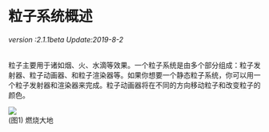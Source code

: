 # 粒子系统概述

###### *version :2.1.1beta   Update:2019-8-2*

粒子主要用于诸如烟、火、水滴等效果。一个粒子系统是由多个部分组成：粒子发射器、粒子动画器、和粒子渲染器等。如果你想要一个静态粒子系统，你可以用一个粒子发射器和渲染器来完成。粒子动画器将在不同的方向移动粒子和改变粒子的颜色。

![](img/1.gif)<br>(图1) 燃烧大地
